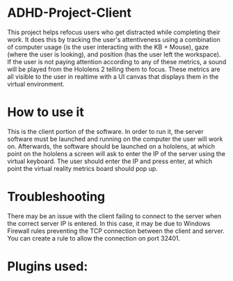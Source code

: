 # ADHD-Project-Client
 
This project helps refocus users who get distracted while completing their work. It does this by tracking the user's attentiveness using a combination of computer usage (is the user interacting with the KB + Mouse), gaze (where the user is looking), and position (has the user left the workspace). If the user is not paying attention according to any of these metrics, a sound will be played from the Hololens 2 telling them to focus. These metrics are all visible to the user in realtime with a UI canvas that displays them in the virtual environment.


# How to use it

This is the client portion of the software. In order to run it, the server software must be launched and running on the computer the user will work on. Afterwards, the software should be launched on a hololens, at which point on the hololens a screen will ask to enter the IP of the server using the virtual keyboard. The user should enter the IP and press enter, at which point the virtual reality metrics board should pop up.



# Troubleshooting

There may be an issue with the client failing to connect to the server when the correct server IP is entered. In this case, it may be due to Windows Firewall rules preventing the TCP connection between the client and server. You can create a rule to allow the connection on port 32401.


# Plugins used:
